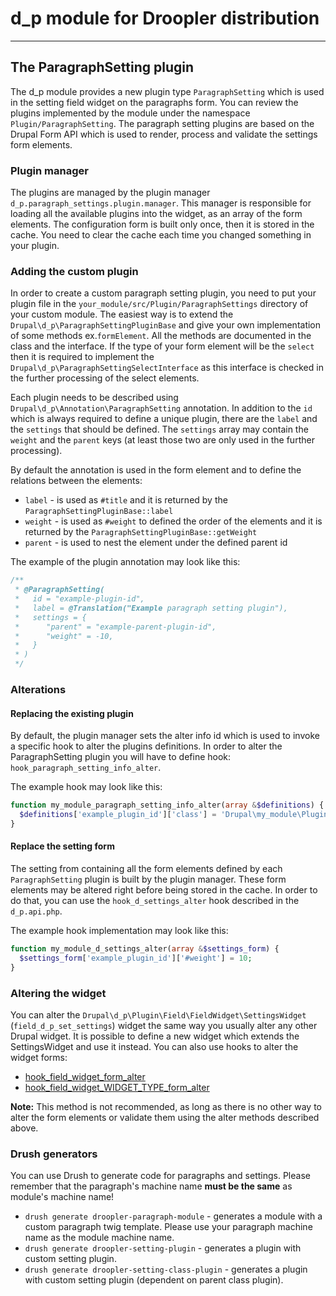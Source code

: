 # d_p module for Droopler distribution #
***
## The ParagraphSetting plugin ##
The d_p module provides a new plugin type `ParagraphSetting`
which is used in the setting field widget on the paragraphs form.
You can review the plugins implemented by the module under the namespace `Plugin/ParagraphSetting`.
The paragraph setting plugins are based on the Drupal Form API which is used
to render, process and validate the settings form elements.

### Plugin manager ###
The plugins are managed by the plugin manager `d_p.paragraph_settings.plugin.manager`.
This manager is responsible for loading all the available plugins into the widget,
as an array of the form elements. The configuration form is built only once, then it is stored
in the cache. You need to clear the cache each time you changed something in your plugin.

### Adding the custom plugin ###
In order to create a custom paragraph setting plugin, you need to put your
plugin file in the `your_module/src/Plugin/ParagraphSettings` directory
of your custom module.
The easiest way is to extend the `Drupal\d_p\ParagraphSettingPluginBase`
and give your own implementation of some methods ex.`formElement`.
All the methods are documented in the class and the interface.
If the type of your form element will be the `select` then
it is required to implement the `Drupal\d_p\ParagraphSettingSelectInterface`
as this interface is checked in the further processing of the select elements.

Each plugin needs to be described using `Drupal\d_p\Annotation\ParagraphSetting` annotation. In addition to the `id`
which is always required to define a unique plugin, there are the `label` and the `settings`
that should be defined. The `settings` array may contain the `weight` and the `parent` keys
(at least those two are only used in the further processing).

By default the annotation is used in the form element and to define the relations between the elements:
* `label` - is used as `#title` and it is returned by the `ParagraphSettingPluginBase::label`
* `weight` - is used as `#weight` to defined the order of the elements and it is returned by the `ParagraphSettingPluginBase::getWeight`
* `parent` - is used to nest the element under the defined parent id

The example of the plugin annotation may look like this:
```php
/**
 * @ParagraphSetting(
 *   id = "example-plugin-id",
 *   label = @Translation("Example paragraph setting plugin"),
 *   settings = {
 *      "parent" = "example-parent-plugin-id",
 *      "weight" = -10,
 *   }
 * )
 */
```

### Alterations ###
#### Replacing the existing plugin ####
By default, the plugin manager sets the alter info id which is used to invoke
a specific hook to alter the plugins definitions. In order to alter the
ParagraphSetting plugin you will have to define hook: `hook_paragraph_setting_info_alter`.

The example hook may look like this:
```php
function my_module_paragraph_setting_info_alter(array &$definitions) {
  $definitions['example_plugin_id']['class'] = 'Drupal\my_module\Plugin\ParagraphSetting\ExampleAltered';
}
```

#### Replace the setting form ####
The setting from containing all the form elements defined by each `ParagraphSetting` plugin
is built by the plugin manager. These form elements may be altered right before being stored in the cache.
In order to do that, you can use the `hook_d_settings_alter` hook described in the `d_p.api.php`.

The example hook implementation may look like this:
```php
function my_module_d_settings_alter(array &$settings_form) {
  $settings_form['example_plugin_id']['#weight'] = 10;
}
```

### Altering the widget ###
You can alter the `Drupal\d_p\Plugin\Field\FieldWidget\SettingsWidget` (`field_d_p_set_settings`) widget
the same way you usually alter any other Drupal widget.
It is possible to define a new widget which extends the SettingsWidget and use
it instead. You can also use hooks to alter the widget forms:
* [hook_field_widget_form_alter](https://api.drupal.org/api/drupal/core%21modules%21field%21field.api.php/function/hook_field_widget_form_alter/8.2.x)
* [hook_field_widget_WIDGET_TYPE_form_alter](https://api.drupal.org/api/drupal/core%21modules%21field%21field.api.php/function/hook_field_widget_WIDGET_TYPE_form_alter/8.2.x)

**Note:** This method is not recommended, as long as there is no other way to alter the form elements or validate them
using the alter methods described above.

### Drush generators ###

You can use Drush to generate code for paragraphs and settings.
Please remember that the paragraph's machine name **must be the same** as module's machine name!
* `drush generate droopler-paragraph-module` - generates a module with a custom paragraph twig template. Please use your paragraph machine name as the module machine name.
* `drush generate droopler-setting-plugin` - generates a plugin with custom setting plugin.
* `drush generate droopler-setting-class-plugin` - generates a plugin with custom setting plugin (dependent on parent class plugin).
